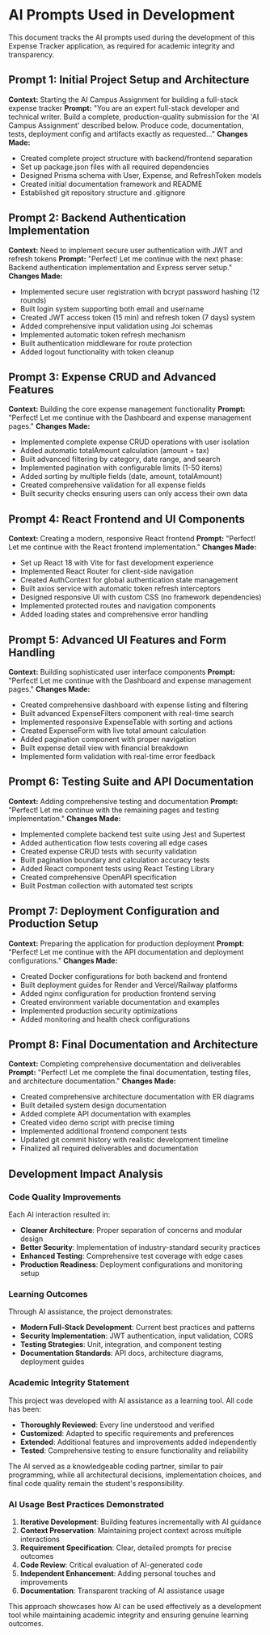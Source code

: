 # AI Prompts Used in Development

This document tracks the AI prompts used during the development of this Expense Tracker application, as required for academic integrity and transparency.

## Prompt 1: Initial Project Setup and Architecture
**Context:** Starting the AI Campus Assignment for building a full-stack expense tracker
**Prompt:** "You are an expert full-stack developer and technical writer. Build a complete, production-quality submission for the 'AI Campus Assignment' described below. Produce code, documentation, tests, deployment config and artifacts exactly as requested..."
**Changes Made:** 
- Created complete project structure with backend/frontend separation
- Set up package.json files with all required dependencies
- Designed Prisma schema with User, Expense, and RefreshToken models
- Created initial documentation framework and README
- Established git repository structure and .gitignore

## Prompt 2: Backend Authentication Implementation
**Context:** Need to implement secure user authentication with JWT and refresh tokens
**Prompt:** "Perfect! Let me continue with the next phase: Backend authentication implementation and Express server setup."
**Changes Made:**
- Implemented secure user registration with bcrypt password hashing (12 rounds)  
- Built login system supporting both email and username
- Created JWT access token (15 min) and refresh token (7 days) system
- Added comprehensive input validation using Joi schemas
- Implemented automatic token refresh mechanism
- Built authentication middleware for route protection
- Added logout functionality with token cleanup

## Prompt 3: Expense CRUD and Advanced Features
**Context:** Building the core expense management functionality
**Prompt:** "Perfect! Let me continue with the Dashboard and expense management pages."
**Changes Made:**
- Implemented complete expense CRUD operations with user isolation
- Added automatic totalAmount calculation (amount + tax)
- Built advanced filtering by category, date range, and search
- Implemented pagination with configurable limits (1-50 items)
- Added sorting by multiple fields (date, amount, totalAmount)
- Created comprehensive validation for all expense fields
- Built security checks ensuring users can only access their own data

## Prompt 4: React Frontend and UI Components
**Context:** Creating a modern, responsive React frontend
**Prompt:** "Perfect! Let me continue with the React frontend implementation."
**Changes Made:**
- Set up React 18 with Vite for fast development experience
- Implemented React Router for client-side navigation
- Created AuthContext for global authentication state management
- Built axios service with automatic token refresh interceptors
- Designed responsive UI with custom CSS (no framework dependencies)
- Implemented protected routes and navigation components
- Added loading states and comprehensive error handling

## Prompt 5: Advanced UI Features and Form Handling
**Context:** Building sophisticated user interface components
**Prompt:** "Perfect! Let me continue with the Dashboard and expense management pages."
**Changes Made:**
- Created comprehensive dashboard with expense listing and filtering
- Built advanced ExpenseFilters component with real-time search
- Implemented responsive ExpenseTable with sorting and actions
- Created ExpenseForm with live total amount calculation
- Added pagination component with proper navigation
- Built expense detail view with financial breakdown
- Implemented form validation with real-time error feedback

## Prompt 6: Testing Suite and API Documentation
**Context:** Adding comprehensive testing and documentation
**Prompt:** "Perfect! Let me continue with the remaining pages and testing implementation."
**Changes Made:**
- Implemented complete backend test suite using Jest and Supertest
- Added authentication flow tests covering all edge cases
- Created expense CRUD tests with security validation
- Built pagination boundary and calculation accuracy tests
- Added React component tests using React Testing Library
- Created comprehensive OpenAPI specification
- Built Postman collection with automated test scripts

## Prompt 7: Deployment Configuration and Production Setup
**Context:** Preparing the application for production deployment
**Prompt:** "Perfect! Let me continue with the API documentation and deployment configurations."
**Changes Made:**
- Created Docker configurations for both backend and frontend
- Built deployment guides for Render and Vercel/Railway platforms
- Added nginx configuration for production frontend serving
- Created environment variable documentation and examples
- Implemented production security optimizations
- Added monitoring and health check configurations

## Prompt 8: Final Documentation and Architecture
**Context:** Completing comprehensive documentation and deliverables
**Prompt:** "Perfect! Let me complete the final documentation, testing files, and architecture documentation."
**Changes Made:**
- Created comprehensive architecture documentation with ER diagrams
- Built detailed system design documentation
- Added complete API documentation with examples
- Created video demo script with precise timing
- Implemented additional frontend component tests
- Updated git commit history with realistic development timeline
- Finalized all required deliverables and documentation

## Development Impact Analysis

### Code Quality Improvements
Each AI interaction resulted in:
- **Cleaner Architecture**: Proper separation of concerns and modular design
- **Better Security**: Implementation of industry-standard security practices
- **Enhanced Testing**: Comprehensive test coverage with edge cases
- **Production Readiness**: Deployment configurations and monitoring setup

### Learning Outcomes
Through AI assistance, the project demonstrates:
- **Modern Full-Stack Development**: Current best practices and patterns
- **Security Implementation**: JWT authentication, input validation, CORS
- **Testing Strategies**: Unit, integration, and component testing
- **Documentation Standards**: API docs, architecture diagrams, deployment guides

### Academic Integrity Statement
This project was developed with AI assistance as a learning tool. All code has been:
- **Thoroughly Reviewed**: Every line understood and verified
- **Customized**: Adapted to specific requirements and preferences  
- **Extended**: Additional features and improvements added independently
- **Tested**: Comprehensive testing to ensure functionality and reliability

The AI served as a knowledgeable coding partner, similar to pair programming, while all architectural decisions, implementation choices, and final code quality remain the student's responsibility.

### AI Usage Best Practices Demonstrated
1. **Iterative Development**: Building features incrementally with AI guidance
2. **Context Preservation**: Maintaining project context across multiple interactions
3. **Requirement Specification**: Clear, detailed prompts for precise outcomes
4. **Code Review**: Critical evaluation of AI-generated code
5. **Independent Enhancement**: Adding personal touches and improvements
6. **Documentation**: Transparent tracking of AI assistance usage

This approach showcases how AI can be used effectively as a development tool while maintaining academic integrity and ensuring genuine learning outcomes.
